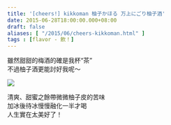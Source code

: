 ```yaml
---
title: '[cheers!] kikkoman 柚子かほる 万上にごり柚子酒'
date: 2015-06-28T18:00:00.000+08:00
draft: false
aliases: [ "/2015/06/cheers-kikkoman.html" ]
tags : [flavor - 飲！]
---
```


雖然甜甜的梅酒的確是我杯“茶”  
不過柚子酒更能討好我呢～

![](/images/kikkomanyuzu.jpg)

清爽、甜蜜之餘帶微微柚子皮的苦味  
加冰後待冰慢慢融化一半才喝  
人生實在太美好了！
